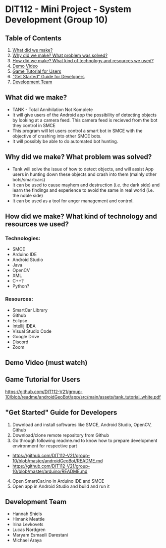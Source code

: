 # DIT112 - Mini Project - System Development (Group 10)

## Table of Contents
1. [What did we make?](https://github.com/DIT112-V21/group-10/tree/readme#what-did-we-make)
2. [Why did we make? What problem was solved?](https://github.com/DIT112-V21/group-10/tree/readme#why-did-we-make-what-problem-was-solved)
3. [How did we make? What kind of technology and resources we used?](https://github.com/DIT112-V21/group-10/tree/readme#how-did-we-make-what-kind-of-technology-and-resources-we-used)
4. [Demo Video](https://github.com/DIT112-V21/group-10/tree/readme#demo-video-must-watch)
5. [Game Tutorial for Users](https://github.com/DIT112-V21/group-10/tree/readme#game-tutorial-for-users)
6. ["Get Started" Guide for Developers](https://github.com/DIT112-V21/group-10/tree/readme#get-started-guide-for-developers)
7. [Development Team](https://github.com/DIT112-V21/group-10/tree/readme#development-team)

## What did we make?
- TANK - Total Annihilation Not Komplete
- It will give users of the Android app the possibility of detecting objects by looking at a camera feed. This camera feed is recieved from the bot they control in SMCE
- This program will let users control a smart bot in SMCE with the objective of crashing into other SMCE bots.
- It will possibly be able to do automated bot hunting.  

## Why did we make? What problem was solved?
- Tank will solve the issue of how to detect objects, and will assist App users in hunting down these objects and crash into them (mainly other bots/smartcars)
- It can be used to cause mayhem and destruction (i.e. the dark side) and learn the findings and experience to avoid the same in real world (i.e. the noble side)
- It can be used as a tool for anger management and control.

## How did we make? What kind of technology and resources we used?
### Technologies:
- SMCE
- Arduino IDE
- Android Studio
- Java
- OpenCV
- XML
- C++?
- Python?
### Resources:
- SmartCar Library
- Github
- Eclipse
- Intellij IDEA
- Visual Studio Code
- Google Drive
- Discord
- Zoom

## Demo Video (must watch)

## Game Tutorial for Users
https://github.com/DIT112-V21/group-10/blob/readme/androidGeoBot/app/src/main/assets/tank_tutorial_white.pdf

## "Get Started" Guide for Developers
1. Download and install softwares like SMCE, Android Studio, OpenCV, Github
2. Download/clone remote repository from Github
3. Go through following readme.md to know how to prepare development environment for respective part
- https://github.com/DIT112-V21/group-10/blob/master/androidGeoBot/README.md
- https://github.com/DIT112-V21/group-10/blob/master/arduino/README.md
4. Open SmartCar.ino in Arduino IDE and SMCE
5. Open app in Android Studio and build and run it

## Development Team
- Hannah Shiels
- Himank Meattle
- Irina Levkovets
- Lucas Nordgren
- Maryam Esmaeili Darestani
- Michael Araya
